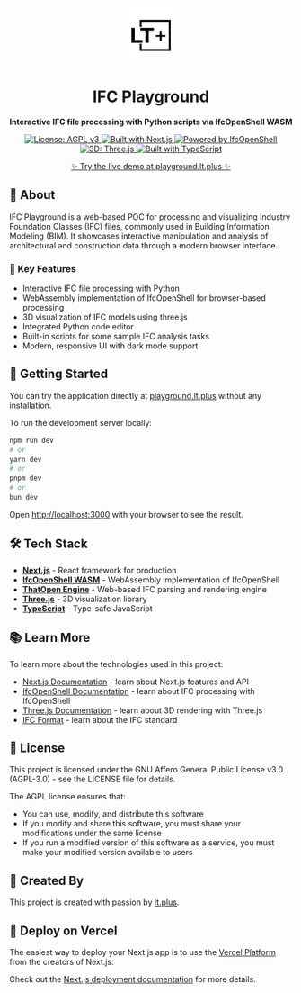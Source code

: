 <p align="center">
  <img src="public/favicon.svg" alt="IFC Playground Logo" width="100" height="100" />
</p>

<h1 align="center">IFC Playground</h1>

<p align="center">
  <strong>Interactive IFC file processing with Python scripts via IfcOpenShell WASM</strong>
</p>

<p align="center">

  <a href="https://github.com/louistrue/ifc-playground/blob/main/LICENSE">
    <img src="https://img.shields.io/badge/License-AGPL%20v3-blue.svg" alt="License: AGPL v3" />
  </a>
  <a href="https://nextjs.org/">
    <img src="https://img.shields.io/badge/built%20with-Next.js-000000.svg?style=flat-square&logo=next.js" alt="Built with Next.js" />
  </a>
  <a href="https://docs.ifcopenshell.org/">
    <img src="https://img.shields.io/badge/powered%20by-IfcOpenShell-cyan.svg?style=flat-square" alt="Powered by IfcOpenShell" />
  </a>
  <a href="https://threejs.org/">
    <img src="https://img.shields.io/badge/3D-Three.js-blue.svg?style=flat-square&logo=three.js" alt="3D: Three.js" />
  </a>
  <a href="https://www.typescriptlang.org/">
    <img src="https://img.shields.io/badge/built%20with-TypeScript-3178C6.svg?style=flat-square&logo=typescript" alt="Built with TypeScript" />
  </a>
</p>

<p align="center">
  <a href="https://playground.lt.plus">✨ Try the live demo at playground.lt.plus ✨</a>
</p>

## 🏢 About

IFC Playground is a web-based POC for processing and visualizing Industry Foundation Classes (IFC) files, commonly used in Building Information Modeling (BIM). It showcases interactive manipulation and analysis of architectural and construction data through a modern browser interface.

### 🔧 Key Features

- Interactive IFC file processing with Python
- WebAssembly implementation of IfcOpenShell for browser-based processing
- 3D visualization of IFC models using three.js
- Integrated Python code editor
- Built-in scripts for some sample IFC analysis tasks
- Modern, responsive UI with dark mode support

## 🚀 Getting Started

You can try the application directly at [playground.lt.plus](https://playground.lt.plus) without any installation.

To run the development server locally:

```bash
npm run dev
# or
yarn dev
# or
pnpm dev
# or
bun dev
```

Open [http://localhost:3000](http://localhost:3000) with your browser to see the result.

## 🛠️ Tech Stack

- **[Next.js](https://nextjs.org/)** - React framework for production
- **[IfcOpenShell WASM](https://github.com/IfcOpenShell/wasm-wheels)** - WebAssembly implementation of IfcOpenShell
- **[ThatOpen Engine](https://github.com/ThatOpen/engine_web-ifc)** - Web-based IFC parsing and rendering engine
- **[Three.js](https://threejs.org/)** - 3D visualization library
- **[TypeScript](https://www.typescriptlang.org/)** - Type-safe JavaScript

## 📚 Learn More

To learn more about the technologies used in this project:

- [Next.js Documentation](https://nextjs.org/docs) - learn about Next.js features and API
- [IfcOpenShell Documentation](https://docs.ifcopenshell.org/) - learn about IFC processing with IfcOpenShell
- [Three.js Documentation](https://threejs.org/docs/) - learn about 3D rendering with Three.js
- [IFC Format](https://technical.buildingsmart.org/standards/ifc/) - learn about the IFC standard

## 📝 License

This project is licensed under the GNU Affero General Public License v3.0 (AGPL-3.0) - see the LICENSE file for details.

The AGPL license ensures that:

- You can use, modify, and distribute this software
- If you modify and share this software, you must share your modifications under the same license
- If you run a modified version of this software as a service, you must make your modified version available to users

## 💖 Created By

This project is created with passion by [lt.plus](https://www.lt.plus/).

## 🚀 Deploy on Vercel

The easiest way to deploy your Next.js app is to use the [Vercel Platform](https://vercel.com/new?utm_medium=default-template&filter=next.js&utm_source=create-next-app&utm_campaign=create-next-app-readme) from the creators of Next.js.

Check out the [Next.js deployment documentation](https://nextjs.org/docs/app/building-your-application/deploying) for more details.
